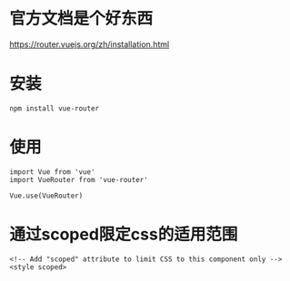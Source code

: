 # 官方文档是个好东西
https://router.vuejs.org/zh/installation.html

# 安装
```
npm install vue-router
```
# 使用
```
import Vue from 'vue'
import VueRouter from 'vue-router'

Vue.use(VueRouter)
```
# 通过scoped限定css的适用范围
```
<!-- Add "scoped" attribute to limit CSS to this component only -->
<style scoped>
```
